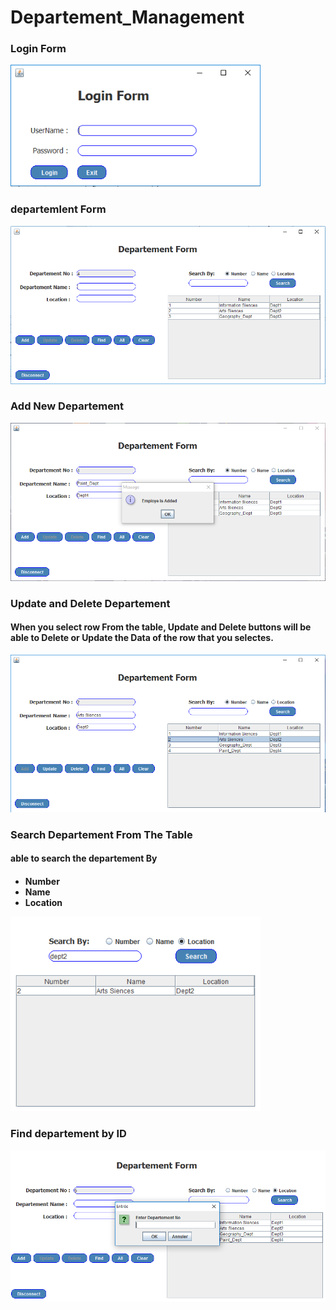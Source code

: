 # Departement_Management

<h3>Login Form</h3>
<img src = "images/Login.PNG" width="400">
<br>
<h3>departemlent Form </h3>
<img src = "images/Form.PNG" width="600">
<br>
<h3>Add New Departement</h3>
<img src = "images/add_dept.PNG" width="600">
<br>
<h3>Update and Delete Departement</h3>
<h4> When you select row From the table, Update and Delete buttons will be able to Delete or Update the Data of the row that you selectes. </h4>
<img src = "images/update.PNG" width="600">
<br>
<h3>Search Departement From The Table</h3>
<h4> able to search the departement By <h4>
<ul>
  <li>Number</li>
  <li>Name</li>
  <li>Location</li>
</ul>
<img src = "images/search.PNG" width="400">
<br>
<h3>Find departement by ID</h3>
<img src = "images/find.PNG" width="600">
